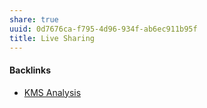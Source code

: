 ```yaml
---
share: true
uuid: 0d7676ca-f795-4d96-934f-ab6ec911b95f
title: Live Sharing
---
```

#### Backlinks

* [KMS Analysis](/ea7bef36-42df-455b-8fb6-c8bdb458b6e5)
